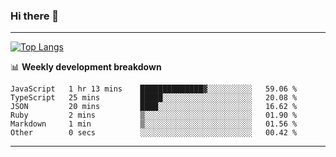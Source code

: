 ### Hi there 👋

-------
[![Top Langs](https://github-readme-stats.vercel.app/api/top-langs/?username=ashish-r)](https://github.com/anuraghazra/github-readme-stats)

📊 **Weekly development breakdown**
<!--START_SECTION:waka-->

```text
JavaScript   1 hr 13 mins    ██████████████▓░░░░░░░░░░   59.06 %
TypeScript   25 mins         █████░░░░░░░░░░░░░░░░░░░░   20.08 %
JSON         20 mins         ████░░░░░░░░░░░░░░░░░░░░░   16.62 %
Ruby         2 mins          ▒░░░░░░░░░░░░░░░░░░░░░░░░   01.90 %
Markdown     1 min           ▒░░░░░░░░░░░░░░░░░░░░░░░░   01.56 %
Other        0 secs          ░░░░░░░░░░░░░░░░░░░░░░░░░   00.42 %
```

<!--END_SECTION:waka-->
-------

<!--
**ashish-r/ashish-r** is a ✨ _special_ ✨ repository because its `README.md` (this file) appears on your GitHub profile.

Here are some ideas to get you started:

- 🔭 I’m currently working on ...
- 🌱 I’m currently learning ...
- 👯 I’m looking to collaborate on ...
- 🤔 I’m looking for help with ...
- 💬 Ask me about ...
- 📫 How to reach me: ...
- 😄 Pronouns: ...
- ⚡ Fun fact: ...
-->
